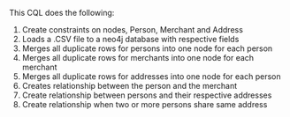 This CQL does the following:

1. Create constraints on nodes, Person, Merchant and Address
2. Loads a .CSV file to a neo4j database with respective fields
3. Merges all duplicate rows for persons into one node for each person
4. Merges all duplicate rows for merchants into one node for each merchant
5. Merges all duplicate rows for addresses into one node for each person
6. Creates relationship between the person and the merchant
7. Create relationship between persons and their respective addresses
8. Create relationship when two or more persons share same address
